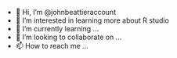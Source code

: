 - 👋 Hi, I’m @johnbeattieraccount
- 👀 I’m interested in learning more about R studio
- 🌱 I’m currently learning ...
- 💞️ I’m looking to collaborate on ...
- 📫 How to reach me ...

<!---
johnbeattieraccount/johnbeattieraccount is a ✨ special ✨ repository because its `README.md` (this file) appears on your GitHub profile.
You can click the Preview link to take a look at your changes.
--->
